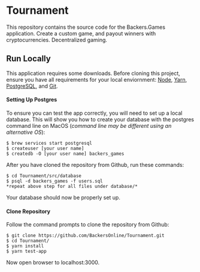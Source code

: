 # Tournament
This repository contains the source code for the Backers.Games application. Create a custom game, and payout winners with cryptocurrencies. Decentralized gaming.

## Run Locally
This application requires some downloads. Before cloning this project, ensure you have all requirements for your local enviornment: [Node](https://nodejs.org/en/download/), [Yarn](https://yarnpkg.com/lang/en/docs/install/), [PostgreSQL](https://www.postgresql.org/download/), and [Git](https://git-scm.com/downloads).

#### Setting Up Postgres
To ensure you can test the app correctly, you will need to set up a local database. This will show you how to create your database with the postgres command line on MacOS (*command line may be different using an alternative OS*):

```
$ brew services start postgresql
$ createuser [your user name]
$ createdb -O [your user name] backers_games
```
After you have cloned the repository from Github, run these commands:

```
$ cd Tournament/src/database
$ psql -d backers_games -f users.sql
*repeat above step for all files under database/*
```

Your database should now be properly set up.

#### Clone Repository

Follow the command prompts to clone the repository from Github:

```
$ git clone https://github.com/BackersOnline/Tournament.git
$ cd Tournament/
$ yarn install
$ yarn test-app
```

Now open browser to localhost:3000.
